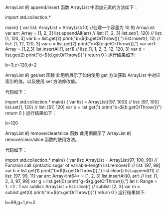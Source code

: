 ArrayList 的 append/insert 函数
ArrayList 中添加元素的方法如下：

import std.collection.*

main() {
    var list: ArrayList<Int64> = ArrayList<Int64>(10) //创建一个容量为 10 的 ArrayList
    var arr: Array<Int64> = [1, 2, 3]
    list.appendAll(arr) // list: [1, 2, 3]
    list.set(1, 120) // list: [1, 120, 3]
    var b = list.get(2)
    print("b=${b.getOrThrow()},")
    list.insert(1, 12) // list: [1, 12, 120, 3]
    var c = list.get(2)
    print("c=${c.getOrThrow()},")
    var arr1: Array<Int64> = [1,2,3]
    list.insertAll(1, arr1) // list: [1, 1, 2, 3, 12, 120, 3]
    var d = list.get(2)
    print("d=${d.getOrThrow()}")
    return 0
}
运行结果如下:

b=3,c=120,d=2

ArrayList 的 get/set 函数
此用例展示了如何使用 get 方法获取 ArrayList 中对应索引的值，以及使用 set 方法修改值。

代码如下：

import std.collection.*
main() {
    var list = ArrayList<Int64>([97, 100]) // list: [97, 100]
    list.set(1, 120) // list: [97, 120]
    var b = list.get(1)
    print("b=${b.getOrThrow()}")
    return 0
}
运行结果如下：


b=120


ArrayList 的 remove/clear/slice 函数
此用例展示了 ArrayList 的 remove/clear/slice 函数的使用方法。

代码如下：

import std.collection.*
main() {
    var list: ArrayList<Int64> = ArrayList<Int64>(97, 100, 99) // Function call syntactic sugar of variable-length
    list.remove(1) // list: [97, 99]
    var b = list.get(1)
    print("b=${b.getOrThrow()},")
    list.clear()
    list.append(11) // list: [97, 99, 11]
    var arr: Array<Int64> = [1, 2, 3]
    list.insertAll(0, arr) // list: [1, 2, 3, 97, 99]
    var g = list.get(0)
    print("g=${g.getOrThrow()},")
    let r: Range<Int64> = 1..=2 : 1
    var sublist: ArrayList<Int64> = list.slice(r) // sublist: [2, 3]
    var m = sublist.get(0)
    print("m=${m.getOrThrow()}")
    return 0
}
运行结果如下:


b=99,g=1,m=2